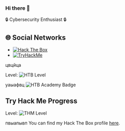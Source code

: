 ### Hi there 👋
🔒 Cybersecurity Enthusiast 🔒

## 🌐 Social Networks

- [![Hack The Box](https://img.shields.io/badge/Hack_The_Box-impuls-9FEF00?style=flat-square&logo=hackthebox)](https://www.hackthebox.eu/home/users/profile/impuls)
- [![TryHackMe](https://img.shields.io/badge/TryHackMe-impuls-212C42?style=flat-square&logo=tryhackme)](https://tryhackme.com/p/Impuls)

цвцйца

Level: ![HTB Level](https://www.hackthebox.eu/badge/image/impuls)


уаыафвц
![HTB Academy Badge](https://academy.hackthebox.com/storage/badges/academician.png)

## Try Hack Me Progress
Level: ![THM Level](https://tryhackme-badges.s3.amazonaws.com/impuls.png)

пвыапывп
You can find my Hack The Box profile [here](https://www.hackthebox.eu/home/users/profile/532905).
